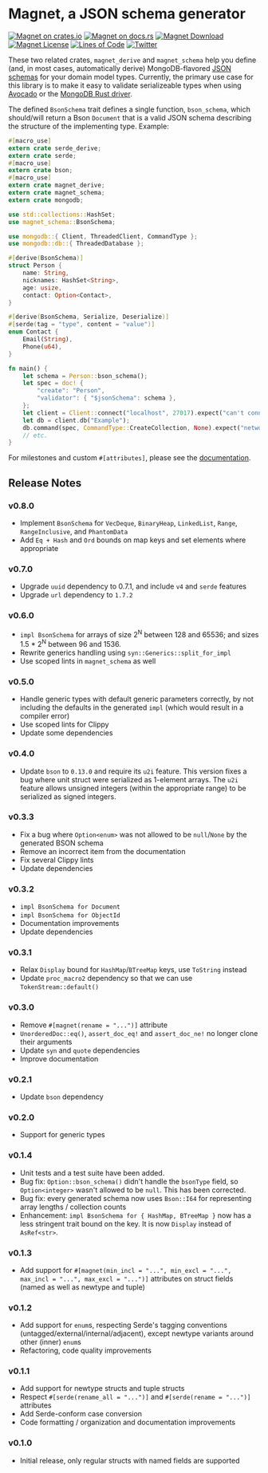 # Magnet, a JSON schema generator

[![Magnet on crates.io](https://img.shields.io/crates/v/magnet_schema.svg)](https://crates.io/crates/magnet_schema)
[![Magnet on docs.rs](https://docs.rs/magnet_schema/badge.svg)](https://docs.rs/magnet_schema)
[![Magnet Download](https://img.shields.io/crates/d/magnet_schema.svg)](https://crates.io/crates/magnet_schema)
[![Magnet License](https://img.shields.io/badge/license-MIT-blue.svg)](https://github.com/H2CO3/magnet/blob/master/LICENSE.txt)
[![Lines of Code](https://tokei.rs/b1/github/H2CO3/magnet)](https://github.com/Aaronepower/tokei)
[![Twitter](https://img.shields.io/badge/twitter-@H2CO3_iOS-blue.svg?style=flat&colorB=64A5DE&label=Twitter)](http://twitter.com/H2CO3_iOS)

These two related crates, `magnet_derive` and `magnet_schema` help you define (and, in most cases, automatically derive) MongoDB-flavored [JSON schemas](https://docs.mongodb.com/manual/reference/operator/query/jsonSchema/#extensions) for your domain model types. Currently, the primary use case for this library is to make it easy to validate serializeable types when using [Avocado](https://docs.rs/avocado/) or the [MongoDB Rust driver](https://docs.rs/mongodb/).

The defined `BsonSchema` trait defines a single function, `bson_schema`, which should/will return a Bson `Document` that is a valid JSON schema describing the structure of the implementing type. Example:

```rust
#[macro_use]
extern crate serde_derive;
extern crate serde;
#[macro_use]
extern crate bson;
#[macro_use]
extern crate magnet_derive;
extern crate magnet_schema;
extern crate mongodb;

use std::collections::HashSet;
use magnet_schema::BsonSchema;

use mongodb::{ Client, ThreadedClient, CommandType };
use mongodb::db::{ ThreadedDatabase };

#[derive(BsonSchema)]
struct Person {
    name: String,
    nicknames: HashSet<String>,
    age: usize,
    contact: Option<Contact>,
}

#[derive(BsonSchema, Serialize, Deserialize)]
#[serde(tag = "type", content = "value")]
enum Contact {
    Email(String),
    Phone(u64),
}

fn main() {
    let schema = Person::bson_schema();
    let spec = doc! {
        "create": "Person",
        "validator": { "$jsonSchema": schema },
    };
    let client = Client::connect("localhost", 27017).expect("can't connect to mongod");
    let db = client.db("Example");
    db.command(spec, CommandType::CreateCollection, None).expect("network error");
    // etc.
}
```

For milestones and custom `#[attributes]`, please see the [documentation](https://docs.rs/magnet_schema).

## Release Notes

### v0.8.0

* Implement `BsonSchema` for `VecDeque`, `BinaryHeap`, `LinkedList`, `Range`, `RangeInclusive`, and `PhantomData`
* Add `Eq + Hash` and `Ord` bounds on map keys and set elements where appropriate

### v0.7.0

* Upgrade `uuid` dependency to 0.7.1, and include `v4` and `serde` features
* Upgrade `url` dependency to `1.7.2`

### v0.6.0

* `impl BsonSchema` for arrays of size 2<sup>N</sup> between 128 and 65536; and sizes 1.5 * 2<sup>N</sup> between 96 and 1536.
* Rewrite generics handling using `syn::Generics::split_for_impl`
* Use scoped lints in `magnet_schema` as well

### v0.5.0

* Handle generic types with default generic parameters correctly, by not including the defaults in the generated `impl` (which would result in a compiler error)
* Use scoped lints for Clippy
* Update some dependencies

### v0.4.0

* Update `bson` to `0.13.0` and require its `u2i` feature. This version fixes a
  bug where unit struct were serialized as 1-element arrays. The `u2i` feature
  allows unsigned integers (within the appropriate range) to be serialized as
  signed integers.

### v0.3.3

* Fix a bug where `Option<enum>` was not allowed to be `null`/`None` by the
  generated BSON schema
* Remove an incorrect item from the documentation
* Fix several Clippy lints
* Update dependencies

### v0.3.2

* `impl BsonSchema for Document`
* `impl BsonSchema for ObjectId`
* Documentation improvements
* Update dependencies

### v0.3.1

* Relax `Display` bound for `HashMap`/`BTreeMap` keys, use `ToString` instead
* Update `proc_macro2` dependency so that we can use `TokenStream::default()`

### v0.3.0

* Remove `#[magnet(rename = "...")]` attribute
* `UnorderedDoc::eq()`, `assert_doc_eq!` and `assert_doc_ne!` no longer clone their arguments
* Update `syn` and `quote` dependencies
* Improve documentation

### v0.2.1

* Update `bson` dependency

### v0.2.0

* Support for generic types

### v0.1.4

* Unit tests and a test suite have been added.
* Bug fix: `Option::bson_schema()` didn't handle the `bsonType` field, so `Option<integer>` wasn't allowed to be `null`. This has been corrected.
* Bug fix: every generated schema now uses `Bson::I64` for representing array lengths / collection counts
* Enhancement: `impl BsonSchema for { HashMap, BTreeMap }` now has a less stringent trait bound on the key. It is now `Display` instead of `AsRef<str>`.

### v0.1.3

* Add support for `#[magnet(min_incl = "...", min_excl = "...", max_incl = "...", max_excl = "...")]` attributes on struct fields (named as well as newtype and tuple)

### v0.1.2

* Add support for `enum`s, respecting Serde's tagging conventions (untagged/external/internal/adjacent), except newtype variants around other (inner) `enum`s
* Refactoring, code quality improvements

### v0.1.1

* Add support for newtype structs and tuple structs
* Respect `#[serde(rename_all = "...")]` and `#[serde(rename = "...")]` attributes
* Add Serde-conform case conversion
* Code formatting / organization and documentation improvements

### v0.1.0

* Initial release, only regular structs with named fields are supported
